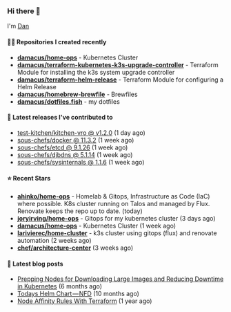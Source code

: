 

### Hi there 👋

I'm [Dan](https://medium.com/@dan.m.webb)

#### 👨‍💻 Repositories I created recently
- **[damacus/home-ops](https://github.com/damacus/home-ops)** - Kubernetes Cluster
- **[damacus/terraform-kubernetes-k3s-upgrade-controller](https://github.com/damacus/terraform-kubernetes-k3s-upgrade-controller)** - Terraform Module for installing the k3s system upgrade controller
- **[damacus/terraform-helm-release](https://github.com/damacus/terraform-helm-release)** - Terraform Module for configuring a Helm Release
- **[damacus/homebrew-brewfile](https://github.com/damacus/homebrew-brewfile)** - Brewfiles
- **[damacus/dotfiles.fish](https://github.com/damacus/dotfiles.fish)** - my dotfiles

#### 🚀 Latest releases I've contributed to


- [test-kitchen/kitchen-vro @ v1.2.0](https://github.com/test-kitchen/kitchen-vro/releases/tag/v1.2.0) (1 day ago)
- [sous-chefs/docker @ 11.3.2](https://github.com/sous-chefs/docker/releases/tag/11.3.2) (1 week ago)
- [sous-chefs/etcd @ 9.1.26](https://github.com/sous-chefs/etcd/releases/tag/9.1.26) (1 week ago)
- [sous-chefs/djbdns @ 5.1.14](https://github.com/sous-chefs/djbdns/releases/tag/5.1.14) (1 week ago)
- [sous-chefs/sysinternals @ 1.1.6](https://github.com/sous-chefs/sysinternals/releases/tag/1.1.6) (1 week ago)

#### ⭐ Recent Stars


- **[ahinko/home-ops](https://github.com/ahinko/home-ops)** - Homelab &amp; Gitops, Infrastructure as Code (IaC) where possible. K8s cluster running on Talos and managed by Flux. Renovate keeps the repo up to date. (today)
- **[joryirving/home-ops](https://github.com/joryirving/home-ops)** - Gitops for my kubernetes cluster (3 days ago)
- **[damacus/home-ops](https://github.com/damacus/home-ops)** - Kubernetes Cluster (1 week ago)
- **[larivierec/home-cluster](https://github.com/larivierec/home-cluster)** - k3s cluster using gitops (flux) and renovate automation (2 weeks ago)
- **[chef/architecture-center](https://github.com/chef/architecture-center)** (3 weeks ago)

#### 📄 Latest blog posts
- [Prepping Nodes for Downloading Large Images and Reducing Downtime in Kubernetes](https://medium.com/@dan.m.webb/prepping-nodes-for-downloading-large-images-and-reducing-downtime-in-kubernetes-551ead53f0?source=rss-bbba9c670f6e------2) (6 months ago)
- [Todays Helm Chart — NFD](https://medium.com/@dan.m.webb/todays-helm-chart-nfd-efe64f156edd?source=rss-bbba9c670f6e------2) (10 months ago)
- [Node Affinity Rules With Terraform](https://awstip.com/node-affinity-rules-with-terraform-a0766e0bb1da?source=rss-bbba9c670f6e------2) (1 year ago)
